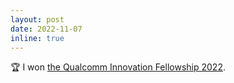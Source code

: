 ```yaml
---
layout: post
date: 2022-11-07
inline: true
---
```


:trophy: I won [the Qualcomm Innovation Fellowship 2022](https://www.qualcomm.com/research/university-relations/innovation-fellowship/2022-south-korea).

